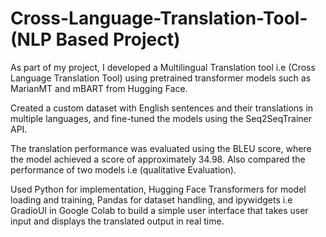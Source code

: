 # Cross-Language-Translation-Tool-(NLP Based Project)

As part of my project, I developed a Multilingual Translation tool i.e (Cross Language Translation Tool) using pretrained transformer models such as MarianMT and mBART from Hugging Face. 

Created a custom dataset with English sentences and their translations in multiple languages, and fine-tuned the models using the Seq2SeqTrainer API.

The translation performance was evaluated using the BLEU score, where the model achieved a score of approximately 34.98. Also compared the performance of two models i.e (qualitative Evaluation).

Used Python for implementation, Hugging Face Transformers for model loading and training, Pandas for dataset handling, and ipywidgets i.e GradioUI in Google Colab to build a simple user interface that takes user input and displays the translated output in real time.
